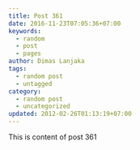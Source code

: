 ```yaml
---
title: Post 361
date: 2016-11-23T07:05:36+07:00
keywords:
  - random
  - post
  - pages
author: Dimas Lanjaka
tags:
  - random post
  - untagged
category:
  - random post
  - uncategorized
updated: 2012-02-26T01:13:19+07:00
---
```

This is content of post 361